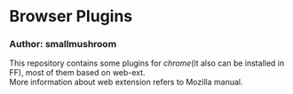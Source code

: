 Browser Plugins
==
### Author: smallmushroom
This repository contains some plugins for *chrome*(it also can be installed in FF), most of them based on web-ext.  
More information about web extension refers to Mozilla manual.
